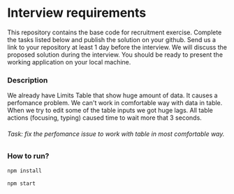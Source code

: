 # Interview requirements

This repository contains the base code for recruitment exercise. Complete the tasks listed below and publish the solution on your github. Send us a link to your repository at least 1 day before the interview. 
We will discuss the proposed solution during the interview. You should be ready to present the working application on your local machine.

### Description

We already have Limits Table that show huge amount of data. It causes a perfomance problem. We can't work in comfortable way with data in table. When we try to edit some of the table inputs we got huge lags. All table actions (focusing, typing) caused time to wait more that 3 seconds.

###### Task: fix the perfomance issue to work with table in most comfortable way.

### How to run?

```bash
npm install

npm start
```

